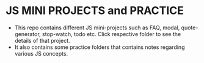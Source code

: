 # JS MINI PROJECTS and PRACTICE
- This repo contains different JS mini-projects such as FAQ, modal, quote-generator, stop-watch, todo etc. Click respective folder to see the details of that project.
- It also contains some practice folders that contains notes regarding various JS concepts.